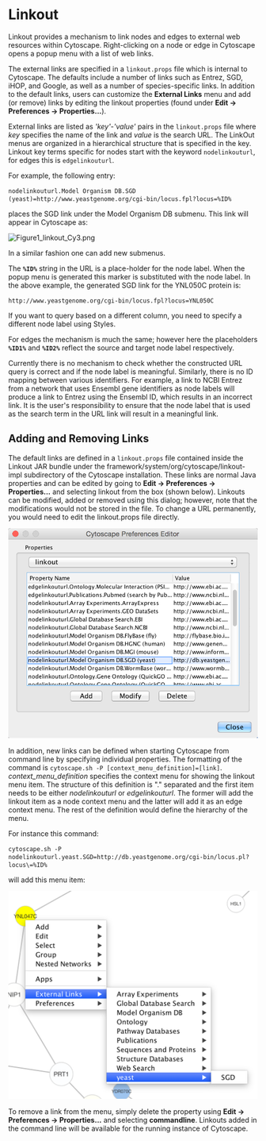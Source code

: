 <a id="linkout"> </a>
# Linkout

Linkout provides a mechanism to link nodes and edges to external web
resources within Cytoscape. Right-clicking on a node or edge in
Cytoscape opens a popup menu with a list of web links.

The external links are specified in a `linkout.props` file which is
internal to Cytoscape. The defaults include a number of links such as
Entrez, SGD, iHOP, and Google, as well as a number of species-specific
links. In addition to the default links, users can customize the
**External Links** menu and add (or remove) links by editing the linkout
properties (found under **Edit → Preferences → Properties...**).

External links are listed as *'key'-'value'* pairs in the
`linkout.props` file where *key* specifies the name of the link and
*value* is the search URL. The LinkOut menus are organized in a
hierarchical structure that is specified in the key. Linkout key terms
specific for nodes start with the keyword `nodelinkouturl`, for edges
this is `edgelinkouturl`.

For example, the following entry:

    nodelinkouturl.Model Organism DB.SGD (yeast)=http://www.yeastgenome.org/cgi-bin/locus.fpl?locus=%ID%

places the SGD link under the Model Organism DB submenu. This link will
appear in Cytoscape as:

![Figure1\_linkout\_Cy3.png](_static/images/Linkout/Figure1_linkout_Cy3.png)

In a similar fashion one can add new submenus.

The **`%ID%`** string in the URL is a place-holder for the node label.
When the popup menu is generated this marker is substituted with the
node label. In the above example, the generated SGD link for the YNL050C
protein is:

    http://www.yeastgenome.org/cgi-bin/locus.fpl?locus=YNL050C

If you want to query based on a different column, you need to specify a
different node label using Styles.

For edges the mechanism is much the same; however here the placeholders
**`%ID1%`** and **`%ID2%`** reflect the source and target node label
respectively.

Currently there is no mechanism to check whether the constructed URL
query is correct and if the node label is meaningful. Similarly, there
is no ID mapping between various identifiers. For example, a link to
NCBI Entrez from a network that uses Ensembl gene identifiers as node
labels will produce a link to Entrez using the Ensembl ID, which results
in an incorrect link. It is the user's responsibility to ensure that the
node label that is used as the search term in the URL link will result
in a meaningful link.

<a id="adding_and_removing_links"> </a>
## Adding and Removing Links

The default links are defined in a `linkout.props` file contained inside
the Linkout JAR bundle under the
framework/system/org/cytoscape/linkout-impl subdirectory of the
Cytoscape installation. These links are normal Java properties and can
be edited by going to **Edit → Preferences → Properties...** and
selecting linkout from the box (shown below). Linkouts can be modified,
added or removed using this dialog; however, note that the modifications
would not be stored in the file. To change a URL permanently, you would
need to edit the linkout.props file directly.

![Figure2\_linkout26.png](_static/images/Linkout/Figure2_linkout26.png)

In addition, new links can be defined when starting Cytoscape from
command line by specifying individual properties. The formatting of the
command is ` cytoscape.sh -P [context_menu_definition]=[link] `.
*context\_menu\_definition* specifies the context menu for showing the
linkout menu item. The structure of this definition is "." separated and
the first item needs to be either *nodelinkouturl* or *edgelinkouturl*.
The former will add the linkout item as a node context menu and the
latter will add it as an edge context menu. The rest of the definition
would define the hierarchy of the menu.

For instance this command:

    cytoscape.sh -P nodelinkouturl.yeast.SGD=http://db.yeastgenome.org/cgi-bin/locus.pl?locus\=%ID%

will add this menu item:

![Figure3\_linkout26.png](_static/images/Linkout/Figure3_linkout26.png)

To remove a link from the menu, simply delete the property using **Edit
→ Preferences → Properties...** and selecting **commandline**. Linkouts
added in the command line will be available for the running instance of
Cytoscape.
